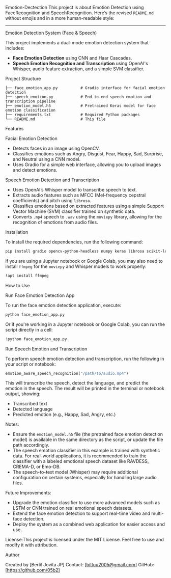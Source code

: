 Emotion-Dectection
This project is about Emotion Detection using FaceRecognition and SpeechRecognition.
Here’s the revised `README.md` without emojis and in a more human-readable style:

---

Emotion Detection System (Face & Speech)

This project implements a dual-mode emotion detection system that includes:

* **Face Emotion Detection** using CNN and Haar Cascades.
* **Speech Emotion Recognition and Transcription** using OpenAI's Whisper, audio feature extraction, and a simple SVM classifier.

 Project Structure

```
├── face_emotion_app.py          # Gradio interface for facial emotion detection
├── speech_emotion.py            # End-to-end speech emotion and transcription pipeline
├── emotion_model.h5             # Pretrained Keras model for face emotion classification
├── requirements.txt             # Required Python packages
└── README.md                    # This file
```

Features

Facial Emotion Detection

* Detects faces in an image using OpenCV.
* Classifies emotions such as Angry, Disgust, Fear, Happy, Sad, Surprise, and Neutral using a CNN model.
* Uses Gradio for a simple web interface, allowing you to upload images and detect emotions.

Speech Emotion Detection and Transcription

* Uses OpenAI’s Whisper model to transcribe speech to text.
* Extracts audio features such as MFCC (Mel-frequency cepstral coefficients) and pitch using `librosa`.
* Classifies emotions based on extracted features using a simple Support Vector Machine (SVM) classifier trained on synthetic data.
* Converts `.mp4` speech to `.wav` using the `moviepy` library, allowing for the recognition of emotions from audio files.

Installation

To install the required dependencies, run the following command:

```bash
pip install gradio opencv-python-headless numpy keras librosa scikit-learn moviepy openai-whisper
```

If you are using a Jupyter notebook or Google Colab, you may also need to install `ffmpeg` for the `moviepy` and Whisper models to work properly:

```bash
!apt install ffmpeg
```

How to Use

Run Face Emotion Detection App

To run the face emotion detection application, execute:

```bash
python face_emotion_app.py
```

Or if you're working in a Jupyter notebook or Google Colab, you can run the script directly in a cell:

```python
!python face_emotion_app.py
```

 Run Speech Emotion and Transcription

To perform speech emotion detection and transcription, run the following in your script or notebook:

```python
emotion_aware_speech_recognition("/path/to/audio.mp4")
```

This will transcribe the speech, detect the language, and predict the emotion in the speech. The result will be printed in the terminal or notebook output, showing:

* Transcribed text
* Detected language
* Predicted emotion (e.g., Happy, Sad, Angry, etc.)

Notes:

* Ensure the `emotion_model.h5` file (the pretrained face emotion detection model) is available in the same directory as the script, or update the file path accordingly.
* The speech emotion classifier in this example is trained with synthetic data. For real-world applications, it is recommended to train the classifier with a labeled emotional speech dataset like RAVDESS, CREMA-D, or Emo-DB.
* The speech-to-text model (Whisper) may require additional configuration on certain systems, especially for handling large audio files.

Future Improvements:

* Upgrade the emotion classifier to use more advanced models such as LSTM or CNN trained on real emotional speech datasets.
* Extend the face emotion detection to support real-time video and multi-face detection.
* Deploy the system as a combined web application for easier access and use.

License:This project is licensed under the MIT License. Feel free to use and modify it with attribution.

Author

Created by \[Bertil Jovita JP]
Contact: \[bittuu2005@gmail.com]
GitHub: \[https://github.com/05b2]



